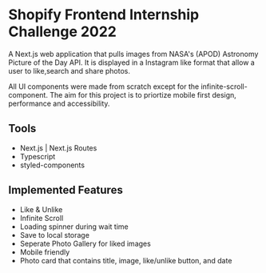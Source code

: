 # Shopify Frontend Internship Challenge 2022

A Next.js web application that pulls images from NASA's (APOD) Astronomy Picture of the Day API. It is displayed in a Instagram like format that allow a user to like,search and share photos. 

All UI components were made from scratch except for the infinite-scroll-component. 
The aim for this project is to priortize mobile first design, performance and accessibility. 

## Tools

- Next.js | Next.js Routes
- Typescript
- styled-components


## Implemented Features

- Like & Unlike  
- Infinite Scroll
- Loading spinner during wait time
- Save to local storage 
- Seperate Photo Gallery for liked images
- Mobile friendly
- Photo card that contains title, image, like/unlike button, and date
